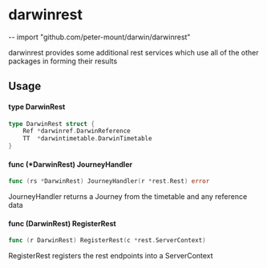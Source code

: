 # darwinrest
--
    import "github.com/peter-mount/darwin/darwinrest"

darwinrest provides some additional rest services which use all of the other
packages in forming their results

## Usage

#### type DarwinRest

```go
type DarwinRest struct {
	Ref *darwinref.DarwinReference
	TT  *darwintimetable.DarwinTimetable
}
```


#### func (*DarwinRest) JourneyHandler

```go
func (rs *DarwinRest) JourneyHandler(r *rest.Rest) error
```
JourneyHandler returns a Journey from the timetable and any reference data

#### func (DarwinRest) RegisterRest

```go
func (r DarwinRest) RegisterRest(c *rest.ServerContext)
```
RegisterRest registers the rest endpoints into a ServerContext
